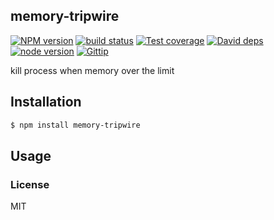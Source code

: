 memory-tripwire
---------------

[![NPM version][npm-image]][npm-url]
[![build status][travis-image]][travis-url]
[![Test coverage][coveralls-image]][coveralls-url]
[![David deps][david-image]][david-url]
[![node version][node-image]][node-url]
[![Gittip][gittip-image]][gittip-url]

[npm-image]: https://img.shields.io/npm/v/memory-tripwire.svg?style=flat-square
[npm-url]: https://npmjs.org/package/memory-tripwire
[travis-image]: https://img.shields.io/travis/node-modules/memory-tripwire.svg?style=flat-square
[travis-url]: https://travis-ci.org/node-modules/memory-tripwire
[coveralls-image]: https://img.shields.io/coveralls/node-modules/memory-tripwire.svg?style=flat-square
[coveralls-url]: https://coveralls.io/r/node-modules/memory-tripwire?branch=master
[david-image]: https://img.shields.io/david/node-modules/memory-tripwire.svg?style=flat-square
[david-url]: https://david-dm.org/node-modules/memory-tripwire
[node-image]: https://img.shields.io/badge/node.js-%3E=_0.10-green.svg?style=flat-square
[node-url]: http://nodejs.org/download/
[gittip-image]: https://img.shields.io/gittip/dead-horse.svg?style=flat-square
[gittip-url]: https://www.gittip.com/dead-horse/

kill process when memory over the limit

## Installation

```bash
$ npm install memory-tripwire
```

## Usage

### License

MIT
